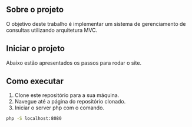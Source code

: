 ## Sobre o projeto

O objetivo deste trabalho é implementar um sistema de gerenciamento de consultas utilizando arquitetura MVC.

## Iniciar o projeto

Abaixo estão apresentados os passos para rodar o site.


## Como executar

1. Clone este repositório para a sua máquina.
2. Navegue até a página do repositório clonado.
3. Iniciar o server php com o comando.
  ```sh
  php -S localhost:8080
  ```
